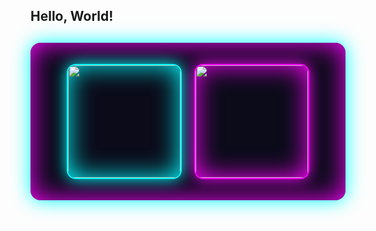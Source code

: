 ## Hello, World!

<div style="
  display: flex; 
  gap: 20px; 
  justify-content: center; 
  align-items: center; 
  margin-top: 30px;
  padding: 20px;
  background-color: #0B0B1A; /* Fundo escuro */
  border-radius: 16px;
  box-shadow: 0 0 30px #0ff, 0 0 40px #f0f inset;
">
  <!-- GitHub Stats -->
  <img height="180em" 
       src="https://github-readme-stats.vercel.app/api?username=Dc0st4&show_icons=true&theme=synthwave" 
       style="
         border:2px solid #0ff; 
         border-radius:14px; 
         box-shadow: 0 0 25px #0ff, 0 0 40px #0ff inset;
         transition: transform 0.3s;
       "
       onmouseover="this.style.transform='scale(1.05)'" 
       onmouseout="this.style.transform='scale(1)'"
  />

  <!-- Top Languages -->
  <img height="180em" 
       src="https://github-readme-stats.vercel.app/api/top-langs/?username=Dc0st4&layout=compact&langs_count=16&theme=synthwave" 
       style="
         border:2px solid #f0f; 
         border-radius:14px; 
         box-shadow: 0 0 25px #f0f, 0 0 40px #f0f inset;
         transition: transform 0.3s;
       "
       onmouseover="this.style.transform='scale(1.05)'" 
       onmouseout="this.style.transform='scale(1)'"
  />
</div>
